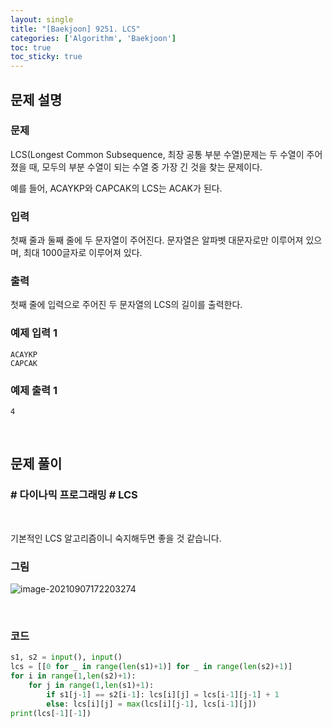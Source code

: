 ```yaml
---
layout: single
title: "[Baekjoon] 9251. LCS"
categories: ['Algorithm', 'Baekjoon']
toc: true
toc_sticky: true
---
```


## 문제 설명

### 문제

LCS(Longest Common Subsequence, 최장 공통 부분 수열)문제는 두 수열이 주어졌을 때, 모두의 부분 수열이 되는 수열 중 가장 긴 것을 찾는 문제이다.

예를 들어, ACAYKP와 CAPCAK의 LCS는 ACAK가 된다.

### 입력

첫째 줄과 둘째 줄에 두 문자열이 주어진다. 문자열은 알파벳 대문자로만 이루어져 있으며, 최대 1000글자로 이루어져 있다.

### 출력

첫째 줄에 입력으로 주어진 두 문자열의 LCS의 길이를 출력한다.

### 예제 입력 1

```
ACAYKP
CAPCAK
```

### 예제 출력 1

```
4
```

<br>

## 문제 풀이

### \# 다이나믹 프로그래밍 \# LCS

<br>

기본적인 LCS 알고리즘이니 숙지해두면 좋을 것 같습니다. 

### 그림

![image-20210907172203274](https://user-images.githubusercontent.com/70505378/132311468-a88b6b08-2aad-431a-8442-a945f4f18ad3.png)

<br>

### 코드

```python
s1, s2 = input(), input()
lcs = [[0 for _ in range(len(s1)+1)] for _ in range(len(s2)+1)]
for i in range(1,len(s2)+1):
    for j in range(1,len(s1)+1):
        if s1[j-1] == s2[i-1]: lcs[i][j] = lcs[i-1][j-1] + 1
        else: lcs[i][j] = max(lcs[i][j-1], lcs[i-1][j])
print(lcs[-1][-1])
```

